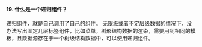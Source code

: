 #### 19. 什么是一个递归组件？
递归组件，就是自己调用了自己的组件。
无限级或者不定层级数据的情况下，没办法写出固定几层标签组件，比如菜单，树形结构数据的渲染，需要用到相同的模板，且数据源存在于一个树级结构数据中，可以使用递归组件。
